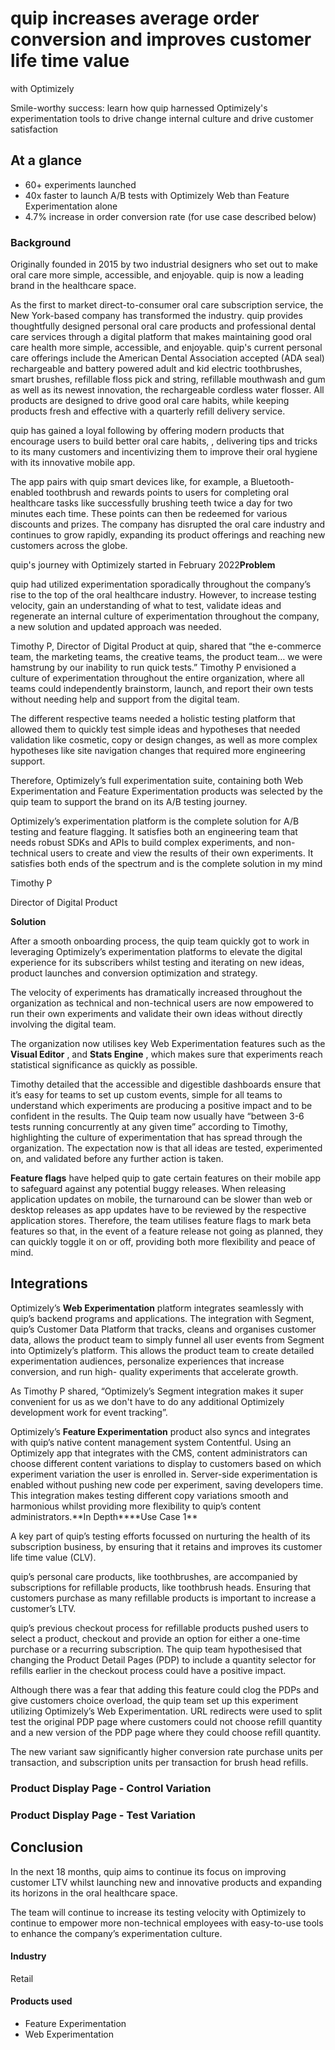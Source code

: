 # quip increases average order conversion and improves customer life time value

with Optimizely

Smile-worthy success: learn how quip harnessed Optimizely's experimentation
tools to drive change internal culture and drive customer satisfaction

## At a glance

- 60+ experiments launched
- 40x faster to launch A/B tests with Optimizely Web than Feature Experimentation alone
- 4.7% increase in order conversion rate (for use case described below)

### **Background**

Originally founded in 2015 by two industrial designers who set out to make oral
care more simple, accessible, and enjoyable. quip is now a leading brand in the
healthcare space.

As the first to market direct-to-consumer oral care subscription service, the
New York-based company has transformed the industry. quip provides thoughtfully
designed personal oral care products and professional dental care services
through a digital platform that makes maintaining good oral care health more
simple, accessible, and enjoyable. quip's current personal care offerings
include the American Dental Association accepted (ADA seal) rechargeable and
battery powered adult and kid electric toothbrushes, smart brushes, refillable
floss pick and string, refillable mouthwash and gum as well as its newest
innovation, the rechargeable cordless water flosser. All products are designed
to drive good oral care habits, while keeping products fresh and effective with
a quarterly refill delivery service.

quip has gained a loyal following by offering modern products that encourage
users to build better oral care habits, , delivering tips and tricks to its many
customers and incentivizing them to improve their oral hygiene with its
innovative mobile app.

The app pairs with quip smart devices like, for example, a Bluetooth-enabled
toothbrush and rewards points to users for completing oral healthcare tasks like
successfully brushing teeth twice a day for two minutes each time. These points
can then be redeemed for various discounts and prizes. The company has disrupted
the oral care industry and continues to grow rapidly, expanding its product
offerings and reaching new customers across the globe.

quip's journey with Optimizely started in February 2022**Problem**

quip had utilized experimentation sporadically throughout the company’s rise to
the top of the oral healthcare industry. However, to increase testing velocity,
gain an understanding of what to test, validate ideas and regenerate an internal
culture of experimentation throughout the company, a new solution and updated
approach was needed.

Timothy P, Director of Digital Product at quip, shared that “the e-commerce
team, the marketing teams, the creative teams, the product team… we were
hamstrung by our inability to run quick tests.” Timothy P envisioned a culture
of experimentation throughout the entire organization, where all teams could
independently brainstorm, launch, and report their own tests without needing
help and support from the digital team.

The different respective teams needed a holistic testing platform that allowed
them to quickly test simple ideas and hypotheses that needed validation like
cosmetic, copy or design changes, as well as more complex hypotheses like site
navigation changes that required more engineering support.

Therefore, Optimizely’s full experimentation suite, containing both Web
Experimentation and Feature Experimentation products was selected by the quip
team to support the brand on its A/B testing journey.

Optimizely’s experimentation platform is the complete solution for A/B testing
and feature flagging. It satisfies both an engineering team that needs robust
SDKs and APIs to build complex experiments, and non-technical users to create
and view the results of their own experiments. It satisfies both ends of the
spectrum and is the complete solution in my mind

Timothy P

Director of Digital Product

**Solution**

After a smooth onboarding process, the quip team quickly got to work in
leveraging Optimizely’s experimentation platforms to elevate the digital
experience for its subscribers whilst testing and iterating on new ideas,
product launches and conversion optimization and strategy.

The velocity of experiments has dramatically increased throughout the
organization as technical and non-technical users are now empowered to run their
own experiments and validate their own ideas without directly involving the
digital team.

The organization now utilises key Web Experimentation features such as the
**Visual Editor** , and **Stats Engine** , which makes sure that experiments
reach statistical significance as quickly as possible.

Timothy detailed that the accessible and digestible dashboards ensure that it’s
easy for teams to set up custom events, simple for all teams to understand which
experiments are producing a positive impact and to be confident in the results.
The Quip team now usually have “between 3-6 tests running concurrently at any
given time” according to Timothy, highlighting the culture of experimentation
that has spread through the organization. The expectation now is that all ideas
are tested, experimented on, and validated before any further action is taken.

**Feature flags** have helped quip to gate certain features on their mobile app
to safeguard against any potential buggy releases. When releasing application
updates on mobile, the turnaround can be slower than web or desktop releases as
app updates have to be reviewed by the respective application stores. Therefore,
the team utilises feature flags to mark beta features so that, in the event of a
feature release not going as planned, they can quickly toggle it on or off,
providing both more flexibility and peace of mind.

## Integrations

Optimizely’s **Web Experimentation** platform integrates seamlessly with quip’s
backend programs and applications. The integration with Segment, quip’s Customer
Data Platform that tracks, cleans and organises customer data, allows the
product team to simply funnel all user events from Segment into Optimizely’s
platform. This allows the product team to create detailed experimentation
audiences, personalize experiences that increase conversion, and run high-
quality experiments that accelerate growth.

As Timothy P shared, “Optimizely’s Segment integration makes it super convenient
for us as we don't have to do any additional Optimizely development work for
event tracking”.

Optimizely’s **Feature Experimentation** product also syncs and integrates with
quip’s native content management system Contentful. Using an Optimizely app that
integrates with the CMS, content administrators can choose different content
variations to display to customers based on which experiment variation the user
is enrolled in. Server-side experimentation is enabled without pushing new code
per experiment, saving developers time. This integration makes testing different
copy variations smooth and harmonious whilst providing more flexibility to
quip’s content administrators.**In Depth\*\***Use Case 1\*\*

A key part of quip’s testing efforts focussed on nurturing the health of its
subscription business, by ensuring that it retains and improves its customer
life time value (CLV).

quip’s personal care products, like toothbrushes, are accompanied by
subscriptions for refillable products, like toothbrush heads. Ensuring that
customers purchase as many refillable products is important to increase a
customer’s LTV.

quip’s previous checkout process for refillable products pushed users to select
a product, checkout and provide an option for either a one-time purchase or a
recurring subscription. The quip team hypothesised that changing the Product
Detail Pages (PDP) to include a quantity selector for refills earlier in the
checkout process could have a positive impact.

Although there was a fear that adding this feature could clog the PDPs and give
customers choice overload, the quip team set up this experiment utilizing
Optimizely’s Web Experimentation. URL redirects were used to split test the
original PDP page where customers could not choose refill quantity and a new
version of the PDP page where they could choose refill quantity.

The new variant saw significantly higher conversion rate purchase units per
transaction, and subscription units per transaction for brush head refills.

### Product Display Page - Control Variation

### Product Display Page - Test Variation

## Conclusion

In the next 18 months, quip aims to continue its focus on improving customer LTV
whilst launching new and innovative products and expanding its horizons in the
oral healthcare space.

The team will continue to increase its testing velocity with Optimizely to
continue to empower more non-technical employees with easy-to-use tools to
enhance the company’s experimentation culture.

#### Industry

Retail

#### Products used

- Feature Experimentation
- Web Experimentation
